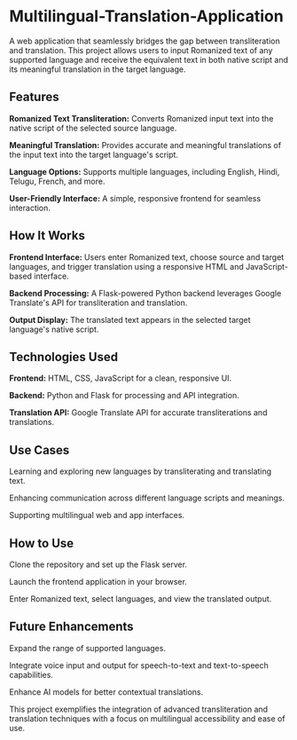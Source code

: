 # Multilingual-Translation-Application

A web application that seamlessly bridges the gap between transliteration and translation. This project allows users to input Romanized text of any supported language and receive the equivalent text in both native script and its meaningful translation in the target language.

## Features

**Romanized Text Transliteration:** Converts Romanized input text into the native script of the selected source language.

**Meaningful Translation:** Provides accurate and meaningful translations of the input text into the target language's script.

**Language Options:** Supports multiple languages, including English, Hindi, Telugu, French, and more.

**User-Friendly Interface:** A simple, responsive frontend for seamless interaction.

## How It Works

**Frontend Interface:** Users enter Romanized text, choose source and target languages, and trigger translation using a responsive HTML and JavaScript-based interface.

**Backend Processing:** A Flask-powered Python backend leverages Google Translate's API for transliteration and translation.

**Output Display:** The translated text appears in the selected target language's native script.

## Technologies Used

**Frontend:** HTML, CSS, JavaScript for a clean, responsive UI.

**Backend:** Python and Flask for processing and API integration.

**Translation API:** Google Translate API for accurate transliterations and translations.

## Use Cases

Learning and exploring new languages by transliterating and translating text.

Enhancing communication across different language scripts and meanings.

Supporting multilingual web and app interfaces.

## How to Use

Clone the repository and set up the Flask server.

Launch the frontend application in your browser.

Enter Romanized text, select languages, and view the translated output.

## Future Enhancements

Expand the range of supported languages.

Integrate voice input and output for speech-to-text and text-to-speech capabilities.

Enhance AI models for better contextual translations.

This project exemplifies the integration of advanced transliteration and translation techniques with a focus on multilingual accessibility and ease of use.
